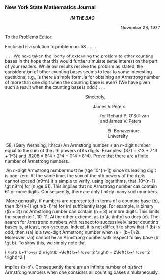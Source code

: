 ### New York State Mathematics Journal

<p style="text-align: center;"><b><em>IN THE BAG</em></b></p>

<p style="text-align: right;">November 24, 1977</p>

To the Problems Editor:

Enclosed is a solution to problem no. 58 . . . .

&nbsp;. . . We have taken the liberty of extending the problem to other counting bases in the hope that this would further simulate some interest on the part of your readers. While our results resolve the problem as stated, the consideration of other counting bases seems to lead to some interesting questions; e.g., is there a simple formula for obtaining an Armstrong number of more than one digit when the counting base is even? (We have given such a result when the counting base is odd.) . . .

<ul><ul><ul><ul><ul><ul><ul><ul><ul><ul>
<ul style="list-style-type: none;">
    <li>Sincerely,</li>
    <ul style="list-style-type: none;">
        <li>James V. Peters</li>
        <ul style="list-style-type: none;">
            <li>for Richard P. O'Sullivan</li>
            <li>and James V. Peters</li>
            <ul style="list-style-type: none;">
                <li>St. Bonaventure University</li>
            </ul>
        </ul>
    </ul>
</ul>
</ul></ul></ul></ul></ul></ul></ul></ul></ul></ul>

&nbsp;58. (Gary Wernsing, Ithaca) An Armstrong number is an *n*-digit number equal to the sum of the *n*th powers of its digits. Examples: \(371 = 3^3 + 7^3 + 1^3\) and \(8208 = 8^4 + 2^4 + 0^4 + 8^4\). Prove that there are a finite number of Armstrong numbers.

&nbsp;An _n_-digit Armstrong number must be \(\ge 10^{n-1}\) since its leading digit is non-zero. At the same time, the sum of the *n*th powers of the digits cannot exceed \(n9^n\) It is simple to verify, using logarithms, that \(10^{n-1} \gt n9^n\) for \(n \ge 61\). This implies that no Armstrong number can contain 61 or more digits. Consequently, there are only finitely many such numbers.

&nbsp;More generally, if numbers are represented in terms of a counting base \(b\), then \(b^{n-1} \gt n(b-1)^n\) for \(n\) sufficiently large. For example, in binary \((b = 2)\) no Armstrong number can contain \(n = 3\) or more digits. This limits the search to 1, 10, 11. At the other extreme, as \(b \to \infty\) so does \(n\). The search for Armstrong numbers with respect to successively larger counting bases is, at least, non-vacuous. Indeed, it is not difficult to show that if \(b\) is odd, then \(aa\) is a two-digit Armstrong number when \(a = (b+1)/2\). Moreover, \(aa\) cannot be an Armstrong number with respect to any base \(b' \gt b\). To show this, we simply note that

\[
\left( b+1 \over 2 \right)b'+\left( b+1 \over 2 \right) = 2\left( b+1 \over 2 \right)^2
\]

implies \(b=b'\). Consequently there are an infinite number of *distinct* Armstrong numbers when one considers all counting bases simultaneously.

<!-- References -->
[1]: https://www.uucsr.org/people/jim-peters/
[2]: mailto:jpeters@liu.edu
[3]: https://github.com/patrodyne
[4]: mailto:rick.osullivan@verizon.net
